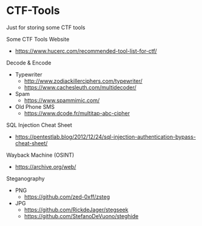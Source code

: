 # CTF-Tools
Just for storing some CTF tools

Some CTF Tools Website
- https://www.hucerc.com/recommended-tool-list-for-ctf/

Decode & Encode
- Typewriter
  - http://www.zodiackillerciphers.com/typewriter/
  - https://www.cachesleuth.com/multidecoder/
- Spam
  - https://www.spammimic.com/
- Old Phone SMS
  - https://www.dcode.fr/multitap-abc-cipher

SQL Injection Cheat Sheet
- https://pentestlab.blog/2012/12/24/sql-injection-authentication-bypass-cheat-sheet/

Wayback Machine (OSINT)
- https://archive.org/web/

Steganography 
- PNG 
  - https://github.com/zed-0xff/zsteg
- JPG 
  - https://github.com/RickdeJager/stegseek
  - https://github.com/StefanoDeVuono/steghide


